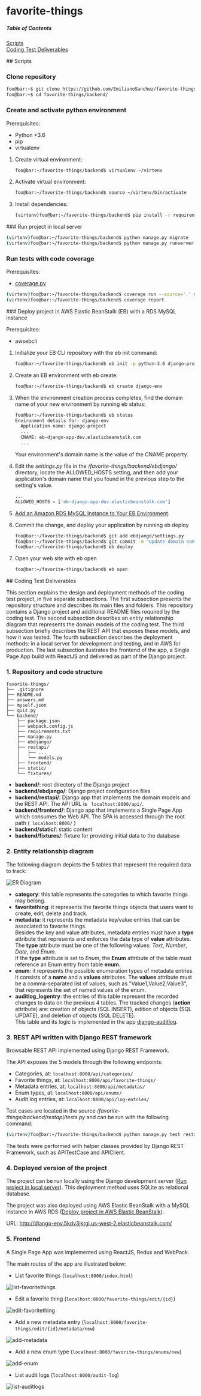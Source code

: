 # favorite-things

##### Table of Contents  
[Scripts](#scripts)  
[Coding Test Deliverables](#coding-test-deliverables)  


<a name="scripts"/>
## Scripts

### Clone repository
```bash
foo@bar:~$ git clone https://github.com/EmilianoSanchez/favorite-things.git
foo@bar:~$ cd favorite-things/backend/
```

### Create and activate python environment
Prerequisites:
- Python +3.6
- pip
- virtualenv

1. Create virtual environment:
    ```bash
    foo@bar:~/favorite-things/backend$ virtualenv ~/virtenv
    ```

2. Activate virtual environment:
    ```bash
    foo@bar:~/favorite-things/backend$ source ~/virtenv/bin/activate
    ```

3. Install dependencies:
    ```bash
    (virtenv)foo@bar:~/favorite-things/backend$ pip install -r requirements.txt
    ```

<a name="run-project-in-local-server"/>
### Run project in local server

```bash
(virtenv)foo@bar:~/favorite-things/backend$ python manage.py migrate
(virtenv)foo@bar:~/favorite-things/backend$ python manage.py runserver

```

### Run tests with code coverage
Prerequisites:
- [coverage.py](https://pypi.org/project/coverage/)

```bash
(virtenv)foo@bar:~/favorite-things/backend$ coverage run --source='.' manage.py test restapi
(virtenv)foo@bar:~/favorite-things/backend$ coverage report
```

<a name="deploy-project-in-aws-elastic-beanstalk"/>
### Deploy project in AWS Elastic BeanStalk (EB) with a RDS MySQL instance 

Prerequisites:
- awsebcli

1. Initialize your EB CLI repository with the eb init command:
    ```bash
    foo@bar:~/favorite-things/backend$ eb init -p python-3.6 django-project
    ```
    
2. Create an EB environment with eb create:
    ```bash
    foo@bar:~/favorite-things/backend$ eb create django-env
    ```    

3. When the environment creation process completes, find the domain name of your new environment by running eb status:
    ```bash
    foo@bar:~/favorite-things/backend$ eb status
    Environment details for: django-env
      Application name: django-project
      ...
      CNAME: eb-django-app-dev.elasticbeanstalk.com
      ...
    ```  
    Your environment's domain name is the value of the CNAME property.
    
4. Edit the _settings.py_ file in the _/favorite-things/backend/ebdjango/_ directory, locate the ALLOWED_HOSTS setting, and then add your application's domain name that you found in the previous step to the setting's value.
    ```python
    ...
    ALLOWED_HOSTS = ['eb-django-app-dev.elasticbeanstalk.com']
    ```  
5. [Add an Amazon RDS MySQL Instance to Your EB Environment](https://docs.aws.amazon.com/elasticbeanstalk/latest/dg/create-deploy-python-rds.html).

6. Commit the change, and deploy your application by running eb deploy
    ```bash
    foo@bar:~/favorite-things/backend$ git add ebdjango/settings.py
    foo@bar:~/favorite-things/backend$ git commit -m "Update domain name"
    foo@bar:~/favorite-things/backend$ eb deploy
    ```   

7. Open your web site with eb open
    ```bash
    foo@bar:~/favorite-things/backend$ eb open
    ```  
    
<a name="coding-test-deliverables"/>
## Coding Test Deliverables

This section explains the design and deployment methods of the coding test project, in five separate subsections.
The first subsection presents the repository structure and describes its main files and folders. This repository contains a Django project and additional README files required by the coding test. 
The second subsection describes an entity relationship diagram that represents the domain models of the coding test.
The third subsection briefly describes the REST API that exposes these models, and how it was tested.
The fourth subsection describes the deployment methods: in a local server for development and testing, and in AWS for production.
The last subsection ilustrates the frontend of the app, a Single Page App build with ReactJS and delivered as part of the Django project.


### 1. Repository and code structure
```
favorite-things/
├── .gitignore
├── README.md
├── answers.md
├── myself.json
├── quiz.py
└── backend/
    ├── package.json
    ├── webpack.config.js
    ├── requirements.txt
    ├── manage.py
    ├── ebdjango/    
    ├── restapi/
    │   ├── ...
    │   └── models.py
    ├── frontend/
    ├── static/
    └── fixtures/
```

- **backend/**: root directory of the Django project
- **backend/ebdjango/**: Django project configuration files
- **backend/restapi/**: Django app that implements the domain models and the REST API. The API URL is ``` localhost:8000/api/```. 
- **backend/frontend/**: Django app that implements a Single Page App which consumes the Web API. The SPA is accessed through the root path (``` localhost:8000/``` )
- **backend/static/**: static content
- **backend/fixtures/**: fixture for providing initial data to the database

### 2. Entity relationship diagram

The following diagram depicts the 5 tables that represent the required data to track:

![ER Diagram](/docs/er-diagram.png)

- **category**: this table represents the categories to which favorite things may belong. 
- **favoritething**: it represents the favorite things objects that users want to create, edit, delete and track. 
- **metadata**: it represents the metadata key/value entries that can be associated to favorite things.<br /> 
  Besides the key and value attributes, metadata entries must have a **type** attribute that represents and enforces the data type of **value** attributes. 
  The **type** attribute must be one of the following values: _Text_, _Number_, _Date_, and _Enum_.<br />
  If the **type** attribute is set to _Enum_, the **Enum** attribute of the table must reference an Enum entry from table **enum**.
- **enum**: it represents the possible enumeration types of metadata entries. 
  It consists of a **name** and a **values** attributes. The **values** attribute must be a comma-separated list of values, such as "Value1,Value2,Value3", that represents the set of named values of the enum.
- **auditlog_logentry**: the entries of this table represent the recorded changes to data on the previous 4 tables. The tracked changes (**action** attribute) are: creation of objects (SQL INSERT), edition of objects (SQL UPDATE), and deletion of objects (SQL DELETE).<br />
  This table and its logic is implemented in the app [django-auditlog](https://github.com/jjkester/django-auditlog).

### 3. REST API written with Django REST framework

Browsable REST API implemented using Django REST Framework.

The API exposes the 5 models through the following endpoints:
- Categories, at:           ``` localhost:8000/api/categories/ ```
- Favorite things, at:      ``` localhost:8000/api/favorite-things/ ```
- Metadata entries, at:     ``` localhost:8000/api/metadatas/ ```
- Enum types, at:           ``` localhost:8000/api/enums/ ```
- Audit log entries, at:    ``` localhost:8000/api/log-entries/ ```

Test cases are located in the source _/favorite-things/backend/restapi/tests.py_
and can be run with the following command:
```bash
(virtenv)foo@bar:~/favorite-things/backend$ python manage.py test restapi
```  
The tests were performed with helper classes provided by Django REST Framework, such as APITestCase and APIClient.

### 4. Deployed version of the project

The project can be run locally using the Django development server ([Run project in local server](#run-project-in-local-server)).
This deployment method uses SQLite as relational database.

The project was also deployed using AWS Elastic BeanStalk with a MySQL instance in AWS RDS ([Deploy project in AWS Elastic BeanStalk](#deploy-project-in-aws-elastic-beanstalk)).

URL: http://django-env.5kdv3jktgi.us-west-2.elasticbeanstalk.com/

### 5. Frontend

A Single Page App was implemented using ReactJS, Redux and WebPack. 

The main routes of the app are illustrated below:

- List favorite things (``` localhost:8000/index.html ```)

![list-favoritethings](/docs/list-favoritethings.png)

- Edit a favorite thing (``` localhost:8000/favorite-things/edit/{id} ```) 

![edit-favoritething](/docs/edit-favoritething.png)

- Add a new metadata entry (``` localhost:8000/favorite-things/edit/{id}/metadata/new ```)

![add-metadata](/docs/add-metadata.png)

- Add a new enum type (``` localhost:8000/favorite-things/enums/new ```)

![add-enum](/docs/add-enum.png)

- List audit logs (``` localhost:8000/audit-log ```)

![list-auditlogs](/docs/list-auditlogs.png)
